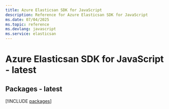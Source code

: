 ```yaml
---
title: Azure Elasticsan SDK for JavaScript
description: Reference for Azure Elasticsan SDK for JavaScript
ms.date: 07/04/2025
ms.topic: reference
ms.devlang: javascript
ms.service: elasticsan
---
```

# Azure Elasticsan SDK for JavaScript - latest
## Packages - latest
[!INCLUDE [packages](elasticsan-index.md)]